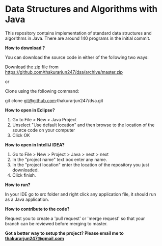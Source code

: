 # Data Structures and Algorithms with Java

This repository contains implementation of standard data structures and algorithms in Java. There are around 140 programs in the initial commit.<p/>
<b>How to download ? </b><p/>
You can download the source code in either of the following two ways:<p/>
Download the zip file from https://github.com/thakurarjun247/dsa/archive/master.zip<p/>
or <p/>
Clone using the following command: <p/>
git clone git@github.com:thakurarjun247/dsa.git<p/>

<b>How to open in Eclipse?</b><p/>
1. Go to File > New > Java Project
2. Unselect "Use default location" and then browse to the location of the source code on your computer
3. Click OK</p>

<b>How to open in IntelliJ IDEA?</b><p/>
1. Go to File > New > Project > Java > next > next
2. In the "project name" text box enter any name.
3. In the "project location" enter the location of the repository you just downloaded.
4. Click finish.</p>

<b>How to run?</b></p>
In your IDE go to src folder and right click any application file, it should run as a Java application. </p>

<b>How to contribute to the code?</b></p>
Request you to create a 'pull request' or 'merge request' so that your branch can be reviewed before merging to master.</p>

<b>Got a better way to setup the project? Please email me to thakurarjun247@gmail.com </b></p>
